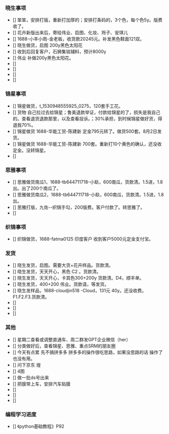 ### 晓生事项
- [] 笨笨，安排打版，重新打加厚的；安排打条码的，3个色，每个色5y。版费收了。
- [] 花卉新版出来后，寄给伟业、启图、化妆、玲子、安琪儿
- [] 1688-小丰小雨-金老板，收货款20245元。补发黑色鞋面121双。
- [] 晓生做货，启图 200y黑色太阳花
- [] 收到后回复客户，石狮集铭辅料，预计8000y
- [] 伟业 补做200y黑色太阳花。
- []
- [] 
- [] 
- []


### 锦星事项
- [] 锦星做货，t_1530948555925_0275，120套手工花。
- [] 货物 自己拉过去给锦星；鲁美退款举证，付款给锦星的了，损失是我自己的。查看退货退款那里，以及查看投诉。；30%承担，到时候锦星做好货，得退我70%。
- [] 锦星做货 1688-华能工贸-陈建新 定金795元转了。做货500套。8月2日发货。
- [] 锦星做货 1688-华能工贸-陈建新 700套。重新打10个黄色的确认，还没收定金。没转锦星。
- [] 

### 思雅事项
- [] 思雅做货南瓜1，1688-tb644711718-小镹，600南瓜，货款清。1.5进，1.8出。出了200个南瓜了。
- [] 思雅做货南瓜2，1688-tb644711718-小镹，600南瓜，货款清。1.5进，1.8出。
- [] 思雅打版，九佐--织锦手勾，200版费。客户付款了。转思雅了。
- [] 


### 织锦事项
- [] 织锦做货，1688-fatma0125 印度客户 收到客户5000元定金支付宝。




### 发货
- [] 晓生发货，启图。需要大货+花卉样品。货款清。
- [] 晓生发货，天天开心，黑色 C2 。货款清。
- [] 晓生发货，天天开心，卡其色300+200y 货款清。D4，顺丰单。
- [] 晓生发货，400+200 伟业。货款请，等发货。
- [] 晓生发样品，1688-cloudjin518 -Cloud，131元 40y。还没收费。F1.F2.F3.货款清。
- [] 
- [] 
- []




### 其他
- [] 星期二查看或调整直通车、周二群发GPT企业微信（her）
- [] 分类做好后，查看锦星、思雅、重点SRM的朋友圈
- [] 今天有点累 先不搞拼多多 拼多多的操作很吃思路，如果没思路的话 操作了也没有用。
- [] 问下京东 煌
- [] 4图
- [] 做一批ds号出来
- [] 把膜带上车，安排汽车贴膜
- [] 
- []
- [] 


### 编程学习进度
- [] 《python基础教程》P92

